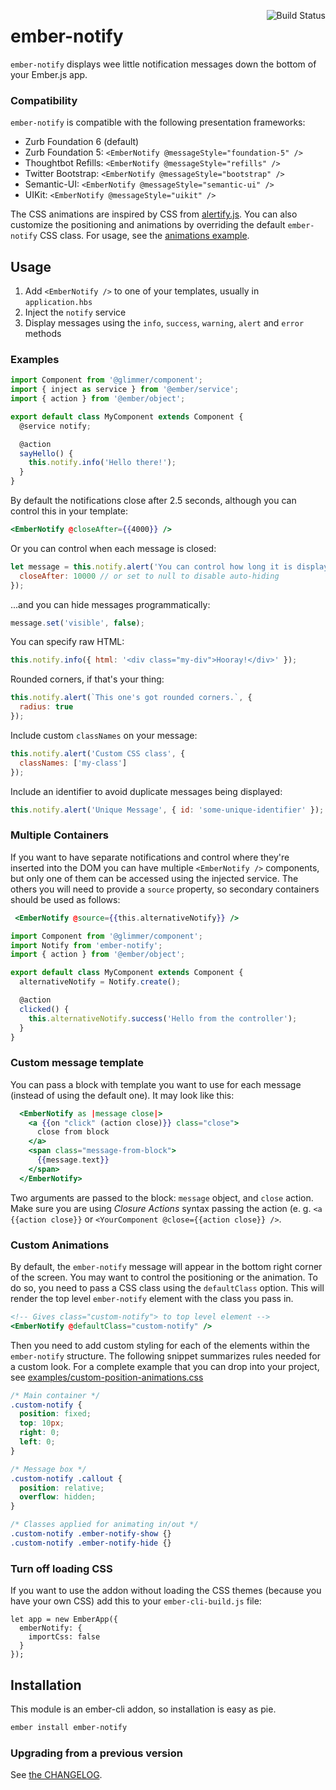 [<img align="right" alt="Build Status" src="https://travis-ci.org/adopted-ember-addons/ember-notify.svg">](https://travis-ci.org/adopted-ember-addons/ember-notify)

# ember-notify

`ember-notify` displays wee little notification messages down the bottom of your Ember.js app.

### Compatibility

`ember-notify` is compatible with the following presentation frameworks:

- Zurb Foundation 6 (default)
- Zurb Foundation 5: `<EmberNotify @messageStyle="foundation-5" />`
- Thoughtbot Refills: `<EmberNotify @messageStyle="refills" />`
- Twitter Bootstrap: `<EmberNotify @messageStyle="bootstrap" />`
- Semantic-UI: `<EmberNotify @messageStyle="semantic-ui" />`
- UIKit: `<EmberNotify @messageStyle="uikit" />`

The CSS animations are inspired by CSS from [alertify.js](http://fabien-d.github.io/alertify.js/). You can also customize the positioning and animations by overriding the default `ember-notify` CSS class. For usage, see the [animations example](#custom-animations).

## Usage

1. Add `<EmberNotify />` to one of your templates, usually in `application.hbs`
2. Inject the `notify` service
3. Display messages using the `info`, `success`, `warning`, `alert` and `error` methods

### Examples

```js
import Component from '@glimmer/component';
import { inject as service } from '@ember/service';
import { action } from '@ember/object';

export default class MyComponent extends Component {
  @service notify;

  @action
  sayHello() {
    this.notify.info('Hello there!');
  }
}
```

By default the notifications close after 2.5 seconds, although you can control this in your template:

```handlebars
<EmberNotify @closeAfter={{4000}} />
```

Or you can control when each message is closed:

```js
let message = this.notify.alert('You can control how long it is displayed', {
  closeAfter: 10000 // or set to null to disable auto-hiding
});
```

...and you can hide messages programmatically:

```js
message.set('visible', false);
```

You can specify raw HTML:

```js
this.notify.info({ html: '<div class="my-div">Hooray!</div>' });
```

Rounded corners, if that's your thing:

```js
this.notify.alert(`This one's got rounded corners.`, {
  radius: true
});
```

Include custom `classNames` on your message:

```js
this.notify.alert('Custom CSS class', {
  classNames: ['my-class']
});
```

Include an identifier to avoid duplicate messages being displayed:

```js
this.notify.alert('Unique Message', { id: 'some-unique-identifier' });
```

### Multiple Containers

If you want to have separate notifications and control where they're inserted into the DOM you can have multiple `<EmberNotify />` components, but only one of them can be accessed using the injected service.
The others you will need to provide a `source` property, so secondary containers should be used as follows:

```hbs
 <EmberNotify @source={{this.alternativeNotify}} />
```

```js
import Component from '@glimmer/component';
import Notify from 'ember-notify';
import { action } from '@ember/object';

export default class MyComponent extends Component {
  alternativeNotify = Notify.create();

  @action
  clicked() {
    this.alternativeNotify.success('Hello from the controller');
  }
}
```

### Custom message template
You can pass a block with template you want to use for each message (instead of using the default one). It may look like this:
```hbs
  <EmberNotify as |message close|>
    <a {{on "click" (action close)}} class="close">
      close from block
    </a>
    <span class="message-from-block">
      {{message.text}}
    </span>
  </EmberNotify>
```

Two arguments are passed to the block: `message` object, and `close` action. Make sure
you are using *Closure Actions* syntax passing the action (e. g. `<a {{action close}}` or
`<YourComponent @close={{action close}} />`.

### Custom Animations

By default, the `ember-notify` message will appear in the bottom right corner of the screen. You may want to control the positioning or the animation. To do so, you need to pass a CSS class using the `defaultClass` option. This will render the top level `ember-notify` element with the class you pass in.

```hbs
<!-- Gives class="custom-notify"> to top level element -->
<EmberNotify @defaultClass="custom-notify" />
```

Then you need to add custom styling for each of the elements within the `ember-notify` structure.
The following snippet summarizes rules needed for a custom look. For a complete example that you can drop into your project, see [examples/custom-position-animations.css](examples/custom-position-animations.css)

```css
/* Main container */
.custom-notify {
  position: fixed;
  top: 10px;
  right: 0;
  left: 0;
}

/* Message box */
.custom-notify .callout {
  position: relative;
  overflow: hidden;
}

/* Classes applied for animating in/out */
.custom-notify .ember-notify-show {}
.custom-notify .ember-notify-hide {}
```

### Turn off loading CSS

If you want to use the addon without loading the CSS themes (because you have your own CSS) add this to
your `ember-cli-build.js` file:

```
let app = new EmberApp({
  emberNotify: {
    importCss: false
  }
});
```

## Installation

This module is an ember-cli addon, so installation is easy as pie.

```sh
ember install ember-notify
```

### Upgrading from a previous version

See [the CHANGELOG](https://github.com/adopted-ember-addons/ember-notify/blob/master/CHANGELOG.md).
